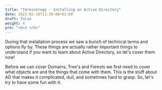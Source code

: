 ```yaml
---
title: "Terminology - Installing an Active Directory"
date: 2021-02-16T11:39:08+01:00
draft: false
weight: 4
pre: "<b>3 </b>"
---
```


During that installation process we saw a bunch of technical terms and options fly by. These things are actually rather important things to understand if you want to learn about Active Directory, so let's cover them now!

Before we can cover Domains, Tree's and Forests we first need to cover what objects are and the things that come with them. This is the stuff about AD that makes it complicated, dull, and sometimes hard to grasp. So, let's try to have some fun with it.
